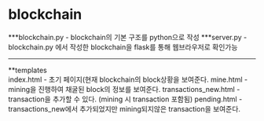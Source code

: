 # blockchain

***blockchain.py - blockchain의 기본 구조를 python으로 작성
***server.py     - blockchain.py 에서 작성한 blockchain을 flask를 통해 웹브라우저로 확인가능

---

**templates   
    index.html - 초기 페이지(현재 blockchain의 block상황을 보여준다.
    mine.html  - mining을 진행하여 채굴된 block의 정보를 보여준다.
    transactions_new.html  - transaction을 추가할 수 있다. (mining 시 transaction 포함됨)
    pending.html    - transactions_new에서 추가되었지만 mining되지않은 transaction을 보여준다.
